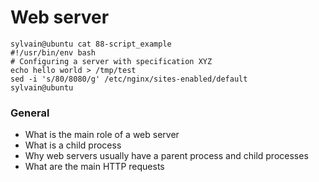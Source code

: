 #  Web server

```
sylvain@ubuntu cat 88-script_example
#!/usr/bin/env bash
# Configuring a server with specification XYZ
echo hello world > /tmp/test
sed -i 's/80/8080/g' /etc/nginx/sites-enabled/default
sylvain@ubuntu
```

### General
- What is the main role of a web server
- What is a child process
- Why web servers usually have a parent process and child processes
- What are the main HTTP requests
